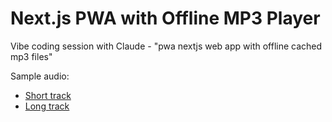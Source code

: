# Next.js PWA with Offline MP3 Player

Vibe coding session with Claude - "pwa nextjs web app with offline cached mp3 files"

Sample audio:
- [Short track](https://www.soundjay.com/ambient/sounds/spring-weather-1.mp3)
- [Long track](https://freesound.org/people/newlocknew/sounds/812967/)

